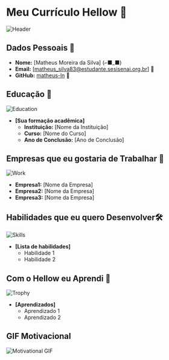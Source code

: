 
# Meu Currículo Hellow 🌟

![Header](https://3.bp.blogspot.com/_MqYZDpoO9ks/TI5FjMy-ZVI/AAAAAAAADBM/-LW9YEp8yeM/s400/anonimo2.jpg)

## Dados Pessoais 📄

- **Nome:** [Matheus Moreira da Silva] (⌐■_■)
- **Email:** [matheus_silva83@estudante.sesisenai.org.br] 📧
- **GitHub:** [matheus-ln](https://github.com/matheus-ln) 🔗

## Educação 🏫
![Education](https://images.unsplash.com/photo-1503676260728-1c00da094a0b?ixlib=rb-1.2.1&auto=format&fit=crop&w=50&q=80)
- **[Sua formação acadêmica]**  
  - **Instituição:** [Nome da Instituição]
  - **Curso:** [Nome do Curso]
  - **Ano de Conclusão:** [Ano de Conclusão]

## Empresas que eu gostaria de Trabalhar 💼
![Work](https://images.unsplash.com/photo-1522071820081-009f0129c71c?ixlib=rb-1.2.1&auto=format&fit=crop&w=50&q=80)
  - **Empresa1:** [Nome da Empresa]
  - **Empresa2:** [Nome da Empresa]
  - **Empresa3:** [Nome da Empresa]

## Habilidades que eu quero Desenvolver🛠️
![Skills](https://images.unsplash.com/photo-1486312338219-ce68d2c6f44d?ixlib=rb-1.2.1&auto=format&fit=crop&w=50&q=80)
- **[Lista de habilidades]**
  - Habilidade 1
  - Habilidade 2

## Com o Hellow eu Aprendi 🎉
![Trophy](https://images.unsplash.com/photo-1579586331215-3f8e6c0a5f86?ixlib=rb-1.2.1&auto=format&fit=crop&w=50&q=80)
- **[Aprendizados]**
  - Aprendizado 1
  - Aprendizado 2

## GIF Motivacional 
![Motivational GIF](https://media.giphy.com/media/l3q2K5jinAlChoCLS/giphy.gif)
